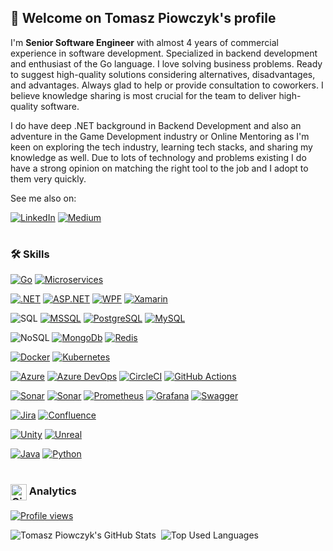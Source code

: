 ## 👋 Welcome on Tomasz Piowczyk's profile 

I'm **Senior Software Engineer** with almost 4 years of commercial experience in software development. Specialized in backend development and enthusiast of the Go language. I love solving business problems. Ready to suggest high-quality solutions considering alternatives, disadvantages, and advantages. Always glad to help or provide consultation to coworkers. I believe knowledge sharing is most crucial for the team to deliver high-quality software.

I do have deep .NET background in Backend Development and also an adventure in the Game Development industry or Online Mentoring as I'm keen on exploring the tech industry, learning tech stacks, and sharing my knowledge as well. Due to lots of technology and problems existing I do have a strong opinion on matching the right tool to the job and I adopt to them very quickly.

See me also on:

[![LinkedIn](https://img.shields.io/badge/LinkedIn-0077B5?style=for-the-badge&logo=linkedin&logoColor=white)](https://www.linkedin.com/in/tomasz-piowczyk/)
[![Medium](https://img.shields.io/badge/Medium-12100E?style=for-the-badge&logo=medium&logoColor=white)](https://medium.com/@tomasz.piowczyk/)

#

### 🛠️ Skills

[![Go](https://img.shields.io/badge/go-%2300ADD8.svg?style=for-the-badge&logo=go&logoColor=white)](https://go.dev/)
[![Microservices](https://img.shields.io/badge/Microservices-00ADD8?style=for-the-badge&logoColor=white)](https://microservices.io/)

[![.NET](https://img.shields.io/badge/.NET-512BD4?style=for-the-badge&logoColor=white)](https://docs.microsoft.com/en-us/dotnet/)
[![ASP.NET](https://img.shields.io/badge/ASP.NET-512BD4?style=for-the-badge&logoColor=white)](https://dotnet.microsoft.com/apps/aspnet)
[![WPF](https://img.shields.io/badge/WPF-512BD4?style=for-the-badge&logoColor=white)](https://docs.microsoft.com/en-us/visualstudio/designers/getting-started-with-wpf)
[![Xamarin](https://img.shields.io/badge/Xamarin-3498DB?style=for-the-badge&logo=xamarin&logoColor=white)](https://docs.microsoft.com/en-us/xamarin/get-started/what-is-xamarin)

![SQL](https://img.shields.io/badge/SQL-00758F?style=for-the-badge&logoColor=white)
[![MSSQL](https://img.shields.io/badge/MSSQL-A91D22?style=for-the-badge&logoColor=white)](https://www.microsoft.com/pl-pl/sql-server)
[![PostgreSQL](https://img.shields.io/badge/PostgreSQL-336791?style=for-the-badge&logoColor=white)](https://www.postgresql.org/)
[![MySQL](https://img.shields.io/badge/MySQL-336791?style=for-the-badge&logoColor=white)](https://www.mysql.com/)

![NoSQL](https://img.shields.io/badge/NoSQL-00758F?style=for-the-badge&logoColor=white)
[![MongoDb](https://img.shields.io/badge/MongoDb-4DB33D?style=for-the-badge&logoColor=white)](https://www.mongodb.com/)
[![Redis](https://img.shields.io/badge/redis-%23DD0031.svg?style=for-the-badge&logo=redis&logoColor=white)](https://redis.io/)

[![Docker](https://img.shields.io/badge/docker-%230db7ed.svg?style=for-the-badge&logo=docker&logoColor=white)](https://www.docker.com/)
[![Kubernetes](https://img.shields.io/badge/kubernetes-%23326ce5.svg?style=for-the-badge&logo=kubernetes&logoColor=white)](https://kubernetes.io/)

[![Azure](https://img.shields.io/badge/azure-%230072C6.svg?style=for-the-badge&logo=microsoftazure&logoColor=white)](https://azure.microsoft.com/)
[![Azure DevOps](https://img.shields.io/badge/Azure%20DevOps-0078D7.svg?style=for-the-badge&logo=Azure-DevOps&logoColor=white)](https://azure.microsoft.com/pl-pl/products/devops)
[![CircleCI](https://img.shields.io/badge/circle%20ci-%23161616.svg?style=for-the-badge&logo=circleci&logoColor=white)](https://circleci.com/)
[![GitHub Actions](https://img.shields.io/badge/github%20actions-%232671E5.svg?style=for-the-badge&logo=githubactions&logoColor=white)](https://github.com/features/actions)

[![Sonar](https://img.shields.io/badge/SonarCloud-F3702A.svg?style=for-the-badge&logo=SonarCloud&logoColor=white)](https://sonarcloud.io/)
[![Sonar](https://img.shields.io/badge/SonarQube-4E9BCD.svg?style=for-the-badge&logo=SonarQube&logoColor=white)](https://docs.sonarqube.org/)
[![Prometheus](https://img.shields.io/badge/Prometheus-E6522C?style=for-the-badge&logo=Prometheus&logoColor=white)](https://prometheus.io/)
[![Grafana](https://img.shields.io/badge/grafana-%23F46800.svg?style=for-the-badge&logo=grafana&logoColor=white)](https://grafana.com/)
[![Swagger](https://img.shields.io/badge/-Swagger-%23Clojure?style=for-the-badge&logo=swagger&logoColor=white)](https://swagger.io/)

[![Jira](https://img.shields.io/badge/jira-%230A0FFF.svg?style=for-the-badge&logo=jira&logoColor=white)](https://www.atlassian.com/software/jira)
[![Confluence](https://img.shields.io/badge/confluence-%23172BF4.svg?style=for-the-badge&logo=confluence&logoColor=white)](https://www.atlassian.com/software/confluence)

[![Unity](https://img.shields.io/badge/Unity-100000?style=for-the-badge&logo=unity&logoColor=white)](https://unity.com/)
[![Unreal](https://img.shields.io/badge/-Unreal%20Engine-313131?style=for-the-badge&logo=unreal-engine&logoColor=white)](https://www.unrealengine.com/en-US/)

[![Java](https://img.shields.io/badge/Java-ED8B00?style=for-the-badge&logo=java&logoColor=white)](https://www.java.com/)
[![Python](https://img.shields.io/badge/Python-3776AB?style=for-the-badge&logo=python&logoColor=white)](https://www.python.org/)

#

### [<img width="26px" src="https://res.cloudinary.com/anuraghazra/image/upload/v1594908242/logo_ccswme.svg" align="center" alt="GitHub Readme Stats" />](https://github.com/anuraghazra/github-readme-stats) Analytics

[![Profile views](https://visitor-badge.laobi.icu/badge?page_id=prastiwar.prastiwar&title=Profile+views)](https://github.com/Prastiwar/)

<img src="https://github-readme-stats.vercel.app/api?username=prastiwar&show_icons=true&hide_border=true&count_private=true&theme=nord" alt="Tomasz Piowczyk's GitHub Stats">&nbsp;
![Top Used Languages](https://github-readme-stats.vercel.app/api/top-langs/?username=prastiwar&hide_border=true&hide=hlsl,shaderlab&layout=compact&theme=nord)
